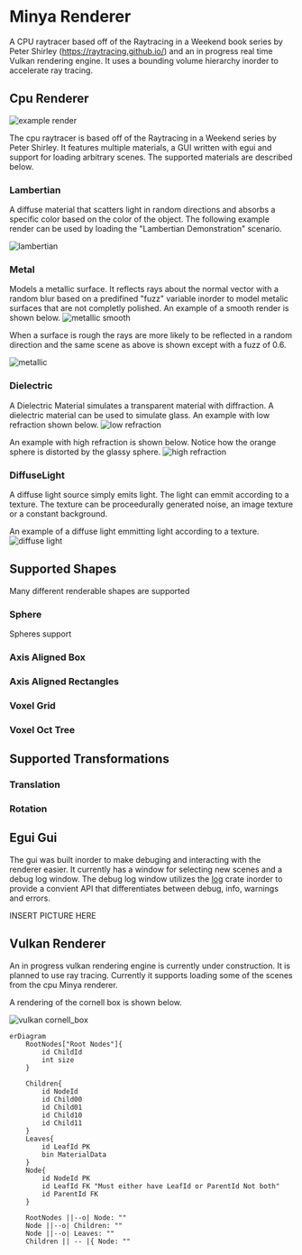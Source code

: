 # Minya Renderer

A CPU raytracer based off of the Raytracing in a Weekend book series by Peter Shirley (https://raytracing.github.io/)
and an in progress real time Vulkan rendering engine. It uses a bounding volume hierarchy inorder to accelerate ray
tracing.

## Cpu Renderer

![example render](examples/cornell_smoke.png)

The cpu raytracer is based off of the Raytracing in a Weekend series by Peter Shirley. It features multiple materials, a
GUI written with egui and support for loading arbitrary scenes. The supported materials are described below.

### Lambertian

A diffuse material that scatters light in random directions and absorbs a specific color based on the color of the
object. The following example render can be used by loading the "Lambertian Demonstration" scenario.

![lambertian](examples/lambertian.png)

### Metal

Models a metallic surface. It reflects rays about the normal vector with a random blur based on a predifined "fuzz"
variable inorder to model metalic surfaces that are not completly polished.
An example of a smooth render is shown below.
![metallic smooth](examples/metallic_smooth.png)

When a surface is rough the rays are more likely to be reflected in a random direction and the same scene as above
is shown except with a fuzz of 0.6.

![metallic](examples/metallic_rough.png)

### Dielectric

A Dielectric Material simulates a transparent material with diffraction. A dielectric material can be used to simulate
glass. An example with low refraction shown below.
![low refraction](examples/refraction_low.png)

An example with high refraction is shown below. Notice how the orange sphere is distorted by the glassy sphere.
![high refraction](examples/refraction_high.png)

### DiffuseLight

A diffuse light source simply emits light. The light can emmit according to a texture. The texture can be proceedurally
generated noise, an image texture or a constant background.

An example of a diffuse light emmitting light according to a texture.
![diffuse light](examples/light_texture.png)

## Supported Shapes

Many different renderable shapes are supported

### Sphere

Spheres support

### Axis Aligned Box

### Axis Aligned Rectangles

### Voxel Grid

### Voxel Oct Tree

## Supported Transformations

### Translation

### Rotation

## Egui Gui

The gui was built inorder to make debuging and interacting with the renderer easier. It currently has a window for
selecting new scenes and a debug log window. The debug log window utilizes the [log](https://crates.io/crates/log) crate
inorder to provide a convient API that differentiates between debug, info, warnings and errors.

INSERT PICTURE HERE

## Vulkan Renderer

An in progress vulkan rendering engine is currently under construction. It is planned to use ray tracing. Currently it
supports loading some of the scenes from the cpu Minya renderer.

A rendering of the cornell box is shown below.

![vulkan cornell_box](examples/vulkan%20scene.png)

```mermaid
erDiagram
    RootNodes["Root Nodes"]{
        id ChildId
        int size
    }

    Children{
        id NodeId
        id Child00
        id Child01
        id Child10
        id Child11
    }
    Leaves{
        id LeafId PK
        bin MaterialData
    }
    Node{
        id NodeId PK
        id LeafId FK "Must either have LeafId or ParentId Not both"
        id ParentId FK
    }

    RootNodes ||--o| Node: ""
    Node ||--o| Children: ""
    Node ||--o| Leaves: ""
    Children || -- |{ Node: ""
```
